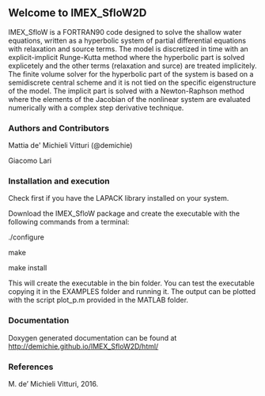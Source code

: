 ## Welcome to IMEX_SfloW2D


IMEX_SfloW is a FORTRAN90 code designed to solve the shallow water equations, written as a hyperbolic system of partial differential equations with relaxation and source terms. The model is discretized in time with an explicit-implicit Runge-Kutta method where the hyperbolic part is solved explicetely and the other terms (relaxation and surce) are treated implicitely. The finite volume solver for the hyperbolic part of the system is based on a semidiscrete central scheme and it is not tied on the specific eigenstructure of the model. The implicit part is solved with a Newton-Raphson method where the elements of the Jacobian of the nonlinear system are evaluated numerically with a complex step derivative technique.

### Authors and Contributors

Mattia de' Michieli Vitturi (@demichie)

Giacomo Lari

### Installation and execution

Check first if you have the LAPACK library installed on your system.

Download the IMEX_SfloW package and create the executable with the following commands from a terminal:

./configure

make

make install

This will create the executable in the bin folder. You can test the executable copying it in the EXAMPLES folder and running it. The output can be plotted with the script plot_p.m provided in the MATLAB folder.

### Documentation

Doxygen generated documentation can be found at http://demichie.github.io/IMEX_SfloW2D/html/

### References

M. de’ Michieli Vitturi, 2016.
